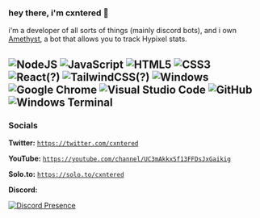 ### hey there, i'm cxntered 👋

i'm a developer of all sorts of things (mainly discord bots), and i own [Amethyst](https://amethystbot.xyz), a bot that allows you to track Hypixel stats.

![NodeJS](https://img.shields.io/badge/node.js-6DA55F?style=for-the-badge&logo=node.js&logoColor=white)
![JavaScript](https://img.shields.io/badge/javascript-%23323330.svg?style=for-the-badge&logo=javascript&logoColor=%23F7DF1E)
![HTML5](https://img.shields.io/badge/html5-%23E34F26.svg?style=for-the-badge&logo=html5&logoColor=white)
![CSS3](https://img.shields.io/badge/css3-%231572B6.svg?style=for-the-badge&logo=css3&logoColor=white)
![React(?)](https://img.shields.io/badge/react%3F-%2320232a.svg?style=for-the-badge&logo=react&logoColor=%2361DAFB)
![TailwindCSS(?)](https://img.shields.io/badge/tailwindcss%3F-%2338B2AC.svg?style=for-the-badge&logo=tailwind-css&logoColor=white)
![Windows](https://img.shields.io/badge/Windows-0078D6?style=for-the-badge&logo=windows&logoColor=white)
![Google Chrome](https://img.shields.io/badge/Google%20Chrome-4285F4?style=for-the-badge&logo=GoogleChrome&logoColor=white)
![Visual Studio Code](https://img.shields.io/badge/Visual%20Studio%20Code-0078d7.svg?style=for-the-badge&logo=visual-studio-code&logoColor=white)
![GitHub](https://img.shields.io/badge/github-%23121011.svg?style=for-the-badge&logo=github&logoColor=white)
![Windows Terminal](https://img.shields.io/badge/Windows%20Terminal-%234D4D4D.svg?style=for-the-badge&logo=windows-terminal&logoColor=white)
<br />
---
### Socials
**Twitter:** [`https://twitter.com/cxntered`](https://twitter.com/cxntered)

**YouTube:** [`https://youtube.com/channel/UC3mAkkxSf13FFDsJxGaikig`](https://youtube.com/channel/UC3mAkkxSf13FFDsJxGaikig)

**Solo.to:** [`https://solo.to/cxntered`](https://solo.to/cxntered)

**Discord:**

[![Discord Presence](https://lanyard.cnrad.dev/api/638695599893643274)](https://discord.com/users/638695599893643274)
